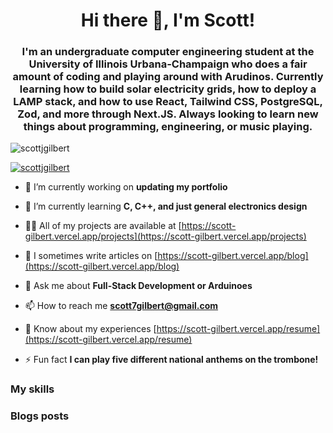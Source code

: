 <h1 align="center">Hi there 👋, I'm Scott!</h1>
<h3 align="center">I'm an undergraduate computer engineering student at the University of Illinois Urbana-Champaign who does a fair amount of coding and playing around with Arudinos. Currently learning how to build solar electricity grids, how to deploy a LAMP stack, and how to use React, Tailwind CSS, PostgreSQL, Zod, and more through Next.JS. Always looking to learn new things about programming, engineering, or music playing.</h3>

<p align="left"> <img src="https://komarev.com/ghpvc/?username=scottjgilbert&label=Profile%20views&color=0e75b6&style=flat" alt="scottjgilbert" /> </p>

<p align="left"> <a href="https://github.com/ryo-ma/github-profile-trophy"><img src="https://github-profile-trophy.vercel.app/?username=scottjgilbert" alt="scottjgilbert" /></a> </p>

- 🔭 I’m currently working on **updating my portfolio**

- 🌱 I’m currently learning **C, C++, and just general electronics design**

- 👨‍💻 All of my projects are available at [https://scott-gilbert.vercel.app/projects](https://scott-gilbert.vercel.app/projects)

- 📝 I sometimes write articles on [https://scott-gilbert.vercel.app/blog](https://scott-gilbert.vercel.app/blog)

- 💬 Ask me about **Full-Stack Development or Arduinoes**

- 📫 How to reach me **scott7gilbert@gmail.com**

- 📄 Know about my experiences [https://scott-gilbert.vercel.app/resume](https://scott-gilbert.vercel.app/resume)

- ⚡ Fun fact **I can play five different national anthems on the trombone!**

### My skills

<!-- IMAGES-START -->
<!-- IMAGES-END -->

### Blogs posts
<!-- BLOG-POST-LIST:START -->
<!-- BLOG-POST-LIST:END -->

<!-- <h3 align="left">Connect with me:</h3>
<p align="left">
<a href="https://linkedin.com/in/https://www.linkedin.com/in/scott-j-gilbert/" target="blank"><img align="center" src="https://raw.githubusercontent.com/rahuldkjain/github-profile-readme-generator/master/src/images/icons/Social/linked-in-alt.svg" alt="https://www.linkedin.com/in/scott-j-gilbert/" height="30" width="40" /></a>
<a href="/https://scott-gilbert.vercel.app/rss.xml" target="blank"><img align="center" src="https://raw.githubusercontent.com/rahuldkjain/github-profile-readme-generator/master/src/images/icons/Social/rss.svg" alt="https://scott-gilbert.vercel.app/rss.xml" height="30" width="40" /></a>
</p>

<p><img align="left" src="https://github-readme-stats-scott-gilbert.vercel.app/api/top-langs?username=scottjgilbert&show_icons=true&locale=en&layout=compact" alt="scottjgilbert" /></p>

<p>&nbsp;<img align="center" src="https://github-readme-stats-scott-gilbert.vercel.app/api?username=scottjgilbert&show_icons=true&locale=en" alt="scottjgilbert" /></p>

<p><img align="center" src="https://github-readme-streak-stats.herokuapp.com/?user=scottjgilbert&" alt="scottjgilbert" /></p> -->
